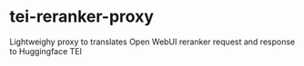 # tei-reranker-proxy
Lightweighy proxy to translates Open WebUI reranker request and response to Huggingface TEI
